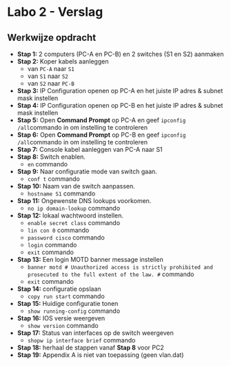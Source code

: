 # Labo 2 - Verslag

## Werkwijze opdracht

* **Stap 1:** 2 computers (PC-A en PC-B) en 2 switches (S1 en S2) aanmaken
* **Stap 2:** Koper kabels aanleggen
    - van `PC-A` naar `S1`
    - van `S1` naar `S2`
    - van `S2` naar `PC-B`
* **Stap 3:** IP Configuration openen op PC-A en het juiste IP adres & subnet mask instellen
* **Stap 4:** IP Configuration openen op PC-B en het juiste IP adres & subnet mask instellen
* **Stap 5:** Open **Command Prompt** op PC-A en geef `ipconfig /all`commando in om instelling te controleren
* **Stap 6:** Open **Command Prompt** op PC-B en geef `ipconfig /all`commando in om instelling te controleren
* **Stap 7:** Console kabel aanleggen van PC-A naar S1
* **Stap 8:** Switch enablen.
    - `en` commando
* **Stap 9:** Naar configuratie mode van switch gaan.
    - `conf t` commando
* **Stap 10:** Naam van de switch aanpassen.
    - `hostname S1` commando
* **Stap 11:** Ongewenste DNS lookups voorkomen.
    - `no ip domain-lookup` commando
* **Stap 12:** lokaal wachtwoord instellen.
    - `enable secret class` commando
    - `lin con 0` commando
    - `password cisco` commando
    - `login` commando
    - `exit` commando
* **Stap 13:** Een login MOTD banner message instellen
    - `banner motd # Unauthorized access is strictly prohibited and prosecuted to the full extent of the law. #` commando
    - `exit` commando
* **Stap 14:** configuratie opslaan
    - `copy run start` commando
* **Stap 15:** Huidige configuratie tonen
    - `show running-config` commando
* **Stap 16:** IOS versie weergeven
    - `show version` commando
* **Stap 17:** Status van interfaces op de switch weergeven
    - `shopw ip interface brief` commando
* **Stap 18:** herhaal de stappen vanaf **Stap 8** voor PC2
* **Stap 19:** Appendix A is niet van toepassing (geen vlan.dat)
